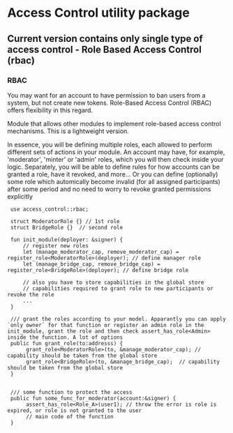 # Access Control utility package

## Current version contains only single type of access control - Role Based Access Control (rbac)

### RBAC
You may want for an account to have permission to ban users from a system, but not create new tokens. Role-Based Access Control (RBAC) offers flexibility in this regard.

Module that allows other modules to implement role-based access control mechanisms. This is a lightweight version.

In essence, you will be defining multiple roles, each allowed to perform different sets of actions in your module. 
An account may have, for example, 'moderator', 'minter' or 'admin' roles, which you will then check inside your logic. Separately, you will be able to define rules for how accounts can be granted a role, have it revoked, and more...
Or you can define (optionally) some role which automically become invalid (for all assigned participants) after some period and no need to worry to revoke granted permissions explicitly

```move
 use access_control::rbac;

 struct ModeratorRole {} // 1st role
 struct BridgeRole {}  // second role

 fun init_module(deployer: &signer) {
     // register new roles 
     let (manage_moderator_cap, remove_moderator_cap) = register_role<ModeratorRole>(deployer); // define manager role
     let (manage_bridge_cap, remove_bridge_cap) = register_role<BridgeRole>(deployer); // define bridge role

     // also you have to store capabilities in the global store
     // capabilities required to grant role to new participants or revoke the role   
     ...
 }

 /// grant the roles according to your model. Apparantly you can apply `only owner` for that function or register an admin role in the init_module, grant the role and then check assert_has_role<Admin> inside the function. A lot of options
 public fun grant_role(to:addresss) {
      grant_role<ModeratorRole>(to, &manage_moderator_cap); // capability should be taken from the global store
      grant_role<BridgeRole>(to, &manage_bridge_cap);  // capability should be taken from the global store  
 }


 /// some function to protect the access
 public fun some_func_for_moderator(account:&signer) {
      assert_has_role<Role_A>(user1); // throw the error is role is expired, or role is not granted to the user
      // main code of the function
 }
 ```